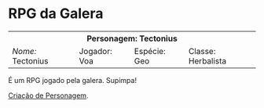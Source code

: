 <!-- TITLE: RPG da Galera - Home -->
<!-- SUBTITLE: Onde sabe-se do que há de saber sobre o RPG da Galera. -->

# RPG da Galera
<table>
  <tr>
    <th colspan="4">Personagem: Tectonius</th>
  </tr>
  <tr>
	<td><em>Nome:</em> Tectonius</td>
    <td>Jogador: Voa</td>
    <td>Espécie: Geo</td>
    <td>Classe: Herbalista</td>
  </tr>
</table>

É um RPG jogado pela galera. Supimpa!


[Criação de Personagem](criacao-de-personagem).